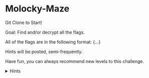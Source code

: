 # Molocky-Maze
Git Clone to Start!

Goal: Find and/or decrypt all the flags.

All of the flags are in the following format: {...}

Hints will be posted, semi-frequently.

Have fun, you can always recommend new levels to this challenge.

<details>
<summary>Hints</summary>
<ul>
<li>Reccomended Tools:</li>
<ul>
<li>cat, cd, xxd, hexdump, base58, base64, steghide, binwalk, hashcat, johntheripper</li>
</ul>
</details>

